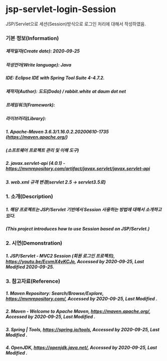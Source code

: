 # jsp-servlet-login-Session
JSP/Servlet으로 세션(Session)방식으로 로그인 처리에 대해서 작성하였음.

### 기본 정보(Information)
##### 제작일자(Create date): 2020-09-25
##### 작성언어(Write language): Java
##### IDE: Eclipse IDE with Spring Tool Suite 4-4.7.2.
##### 제작자(Author): 도도(Dodo) / rabbit.white at daum dot net
##### 프레임워크(Framework): 
##### 라이브러리(Library): 
##### 1. Apache-Maven 3.6.3/1.16.0.2.20200610-1735 (https://maven.apache.org/)
##### (소프트웨어 프로젝트 관리 및 이해 도구)
##### 2. javax.servlet-api (4.0.1) - https://mvnrepository.com/artifact/javax.servlet/javax.servlet-api
##### 3. web.xml 규격 변경(servlet 2.5 -> servlet3.5로)

### 1. 소개(Description)
##### 1. 해당 프로젝트는 JSP/Servlet 기반에서 Session 사용하는 방법에 대해서 소개하고 있다.
##### (This project introduces how to use Session based on JSP/Servlet.)

### 2. 시연(Demonstration)
##### 1. JSP/Servlet - MVC2 Session (회원 로그인 프로젝트), https://youtu.be/EcvmX4vKCJo, Accessed by 2020-09-25, Last Modified 2020-09-25.

### 3. 참고자료(Reference)
##### 1. Maven Repository: Search/Browse/Explore, https://mvnrepository.com/, Accessed by 2020-09-25, Last Modified .
##### 2. Maven - Welcome to Apache Maven, https://maven.apache.org/, Accessed by 2020-09-25, Last Modified .
##### 3. Spring | Tools, https://spring.io/tools, Accessed by 2020-09-25, Last Modified .
##### 4. OpenJDK, https://openjdk.java.net/, Accessed by 2020-09-25, Last Modified .
